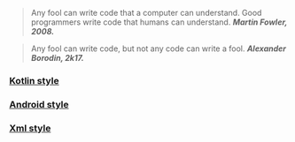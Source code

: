 
>Any fool can write code that a computer can understand. Good programmers write code that humans can understand. ***Martin Fowler, 2008.***

>Any fool can write code, but not any code can write a fool. ***Alexander Borodin, 2k17.***

### [Kotlin style](docs/KOTLIN.md)
### [Android style](docs/ANDROID.md)
### [Xml style](docs/LAYOUT.md)
